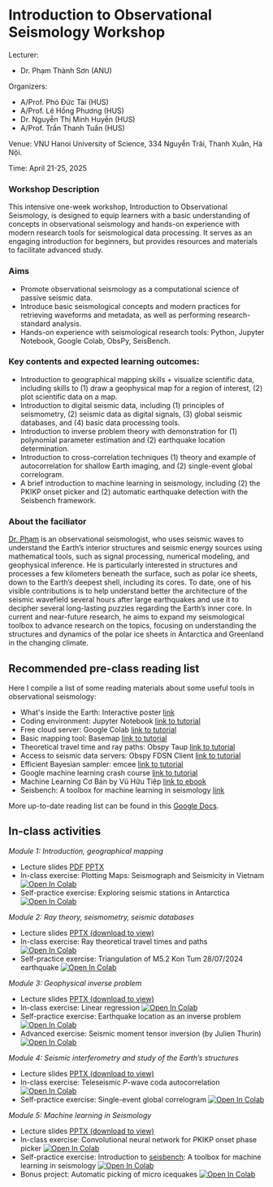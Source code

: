 # Introduction to Observational Seismology Workshop

<!-- WARNING: This website is under active constructions. Its content might be changed without notice! -->

Lecturer:
- Dr. Phạm Thành Sơn (ANU)

Organizers:
- A/Prof. Phó Đức Tài (HUS)
- A/Prof. Lê Hồng Phương (HUS)
- Dr. Nguyễn Thị Minh Huyền (HUS)
- A/Prof. Trần Thanh Tuấn (HUS)

Venue: VNU Hanoi University of Science, 334 Nguyễn Trãi, Thanh Xuân, Hà Nội.

Time: April 21-25, 2025

### Workshop Description
This intensive one-week workshop, Introduction to Observational Seismology, is designed to equip learners with a basic understanding of concepts in observational seismology and hands-on experience with modern research tools for seismological data processing. It serves as an engaging introduction for beginners, but provides resources and materials to facilitate advanced study. 

### Aims
- Promote observational seismology as a computational science of passive seismic data.
- Introduce basic seismological concepts and modern practices for retrieving waveforms and metadata, as well as performing research-standard analysis. 
- Hands-on experience with seismological research tools: Python, Jupyter Notebook, Google Colab, ObsPy, SeisBench. 

### Key contents and expected learning outcomes:
- Introduction to geographical mapping skills + visualize scientific data, including skills to (1) draw a geophysical map for a region of interest, (2) plot scientific data on a map.
- Introduction to digital seismic data, including (1) principles of seismometry, (2) seismic data as digital signals, (3) global seismic databases, and (4) basic data processing tools.
- Introduction to inverse problem theory with demonstration for (1) polynomial parameter estimation and (2) earthquake location determination.
- Introduction to cross-correlation techniques (1) theory and example of autocorrelation for shallow Earth imaging, and (2) single-event global correlogram.
- A brief introduction to machine learning in seismology, including (2) the PKIKP onset picker and (2) automatic earthquake detection with the Seisbench framework.

### About the faciliator
[Dr. Phạm](https://www.tsonpham.net/) is an observational seismologist, who uses seismic waves to understand the Earth’s interior structures and seismic energy sources using mathematical tools, such as signal processing, numerical modeling, and geophysical inference. He is particularly interested in structures and processes a few kilometers beneath the surface, such as polar ice sheets, down to the Earth’s deepest shell, including its cores. To date, one of his visible contributions is to help understand better the architecture of the seismic wavefield several hours after large earthquakes and use it to decipher several long-lasting puzzles regarding the Earth’s inner core. In current and near-future research, he aims to expand my seismological toolbox to advance research on the topics, focusing on understanding the structures and dynamics of the polar ice sheets in Antarctica and Greenland in the changing climate. 

## Recommended pre-class reading list
Here I compile a list of some reading materials about some useful tools in observational seismology:
- What's inside the Earth: Interactive poster [link](https://www.earthscope.org/inside-the-earth-poster/)
- Coding environment: Jupyter Notebook [link to tutorial](https://colab.research.google.com/notebooks/intro.ipynb#scrollTo=GJBs_flRovLc)
- Free cloud server: Google Colab [link to tutorial](https://colab.research.google.com/notebooks/intro.ipynb#scrollTo=5fCEDCU_qrC0)
- Basic mapping tool: Basemap [link to tutorial](https://matplotlib.org/basemap/stable/users/geography.html)
- Theoretical travel time and ray paths: Obspy Taup [link to tutorial](https://docs.obspy.org/packages/obspy.taup.html)
- Access to seismic data servers: Obspy FDSN Client [link to tutorial](https://docs.obspy.org/packages/obspy.clients.fdsn.html#module-obspy.clients.fdsn)
- Efficient Bayesian sampler: emcee [link to tutorial](https://emcee.readthedocs.io/en/stable/tutorials/line/)
- Google machine learning crash course [link to tutorial](https://developers.google.com/machine-learning/crash-course/linear-regression)
- Machine Learning Cơ Bản by Vũ Hữu Tiệp [link to ebook](https://github.com/tiepvupsu/ebookMLCB)
- Seisbench: A toolbox for machine learning in seismology [link](https://seisbench.readthedocs.io/en/stable/)

More up-to-date reading list can be found in this [Google Docs](https://docs.google.com/document/d/1o0qxpMSplIhqRjPVi1Lvl_tMI04KH6avsbPa5C-PZC4/edit?usp=drive_link).

## In-class activities

*Module 1: Introduction, geographical mapping*
<!-- * [Notes](Day1/notes.md) -->
* Lecture slides [PDF](https://drive.google.com/file/d/1KUkcooDYMBD843-AA1lpRnQ8i88LBAO_/view?usp=sharing) [PPTX](https://anu365-my.sharepoint.com/:p:/r/personal/u5883665_anu_edu_au/Documents/HUS2025/Module1.pptx?d=w397b024a68eb4e7f817f38c052061bf5&csf=1&web=1&e=Io1eim)
* In-class exercise: Plotting Maps: Seismograph and Seismicity in Vietnam [![Open In Colab](https://img.shields.io/badge/open%20in-Colab-b5e2fa?logo=googlecolab&style=flat-square&color=ffd670)](https://colab.research.google.com/github/tsonpham/ObsSeisHUS2025/blob/master/Day1/D1_Lab.ipynb)
* Self-practice exercise: Exploring seismic stations in Antarctica [![Open In Colab](https://img.shields.io/badge/open%20in-Colab-b5e2fa?logo=googlecolab&style=flat-square&color=ffd670)](https://colab.research.google.com/github/tsonpham/ObsSeisHUS2025/blob/master/Day1/D1_Prac.ipynb)

*Module 2: Ray theory, seismometry, seismic databases*
<!-- * [Overview](Day2/notes.md) -->
* Lecture slides [PPTX (download to view)](https://docs.google.com/presentation/d/1a3Esj2lMUnZUAi9Tt2DM-P9fcKZ78ww8/edit?usp=drive_link&ouid=115613731196113719130&rtpof=true&sd=true)
* In-class exercise: Ray theoretical travel times and paths
 [![Open In Colab](https://img.shields.io/badge/open%20in-Colab-b5e2fa?logo=googlecolab&style=flat-square&color=ffd670)](https://colab.research.google.com/github/tsonpham/ObsSeisHUS2025/blob/master/Day2/D2_Lab.ipynb)
* Self-practice exercise: Triangulation of M5.2 Kon Tum 28/07/2024 earthquake [![Open In Colab](https://img.shields.io/badge/open%20in-Colab-b5e2fa?logo=googlecolab&style=flat-square&color=ffd670)](https://colab.research.google.com/github/tsonpham/ObsSeisHUS2025/blob/master/Day2/D2_Prac.ipynb)

*Module 3: Geophysical inverse problem*
<!-- * [Notes](Day3/notes.md) -->
* Lecture slides [PPTX (download to view)](https://docs.google.com/presentation/d/1aSIX8qNMxjs41evKr-xIcPzySY_q-wlB/edit?usp=drive_link&ouid=115613731196113719130&rtpof=true&sd=true)
* In-class exercise: Linear regression [![Open In Colab](https://img.shields.io/badge/open%20in-Colab-b5e2fa?logo=googlecolab&style=flat-square&color=ffd670)](https://colab.research.google.com/github/tsonpham/ObsSeisHUS2025/blob/master/Day3/D3_Lab.ipynb)
* Self-practice exercise: Earthquake location as an inverse problem [![Open In Colab](https://img.shields.io/badge/open%20in-Colab-b5e2fa?logo=googlecolab&style=flat-square&color=ffd670)](https://colab.research.google.com/github/tsonpham/ObsSeisHUS2025/blob/master/Day3/D3_Prac.ipynb)
* Advanced exercise: Seismic moment tensor inversion (by Julien Thurin) [![Open In Colab](https://img.shields.io/badge/open%20in-Colab-b5e2fa?logo=googlecolab&style=flat-square&color=ffd670)](https://colab.research.google.com/drive/1UJWOompBz9MlJN0B6SoVKzF8Whz_1nPp?usp=sharing#scrollTo=n8Gxw3DPkxAb)

*Module 4: Seismic interferometry and study of the Earth’s structures*
<!-- * [Notes](Day4/notes.md) -->
* Lecture slides [PPTX (download to view)](https://docs.google.com/presentation/d/1bWzEXppb5zZ2RlFcG0IK9pZA0-Gv71w2/edit?usp=drive_link&ouid=115613731196113719130&rtpof=true&sd=true)
* In-class exercise: Teleseismic *P*-wave coda autocorrelation [![Open In Colab](https://img.shields.io/badge/open%20in-Colab-b5e2fa?logo=googlecolab&style=flat-square&color=ffd670)](https://colab.research.google.com/github/tsonpham/ObsSeisHUS2025/blob/master/Day4/D4_Lab.ipynb)
* Self-practice exercise: Single-event global correlogram [![Open In Colab](https://img.shields.io/badge/open%20in-Colab-b5e2fa?logo=googlecolab&style=flat-square&color=ffd670)](https://colab.research.google.com/github/tsonpham/ObsSeisHUS2025/blob/master/Day4/D4_Prac.ipynb)

*Module 5: Machine learning in Seismology*
<!-- * [Notes](Day5/notes.md) -->
* Lecture slides [PPTX (download to view)](https://docs.google.com/presentation/d/1du1_Z1jidPnA3t1n1VAMcqPfHtNOEKRf/edit?usp=sharing&ouid=115613731196113719130&rtpof=true&sd=true)
* In-class exercise: Convolutional neural network for PKIKP onset phase picker [![Open In Colab](https://img.shields.io/badge/open%20in-Colab-b5e2fa?logo=googlecolab&style=flat-square&color=ffd670)](https://colab.research.google.com/github/tsonpham/ObsSeisHUS2025/blob/master/Day5/D5_Lab.ipynb)
* Self-practice exercise: Introduction to [seisbench](https://seisbench.readthedocs.io/en/stable/index.html): A toolbox for machine learning in seismology [![Open In Colab](https://img.shields.io/badge/open%20in-Colab-b5e2fa?logo=googlecolab&style=flat-square&color=ffd670)](https://colab.research.google.com/github/seisbench/seisbench/blob/main/examples/01b_model_api.ipynb)
* Bonus project: Automatic picking of micro icequakes [![Open In Colab](https://img.shields.io/badge/open%20in-Colab-b5e2fa?logo=googlecolab&style=flat-square&color=ffd670)](https://colab.research.google.com/github/tsonpham/ObsSeisHUS2025/blob/master/Day5/D5_Project.ipynb)